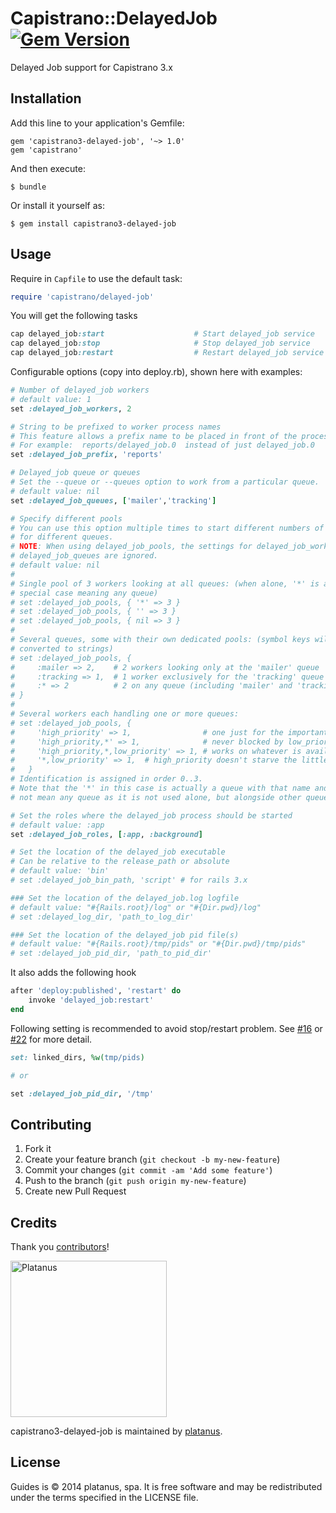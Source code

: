 # Capistrano::DelayedJob [![Gem Version](https://badge.fury.io/rb/capistrano3-delayed-job.png)](http://badge.fury.io/rb/capistrano3-delayed-job)

Delayed Job support for Capistrano 3.x

## Installation

Add this line to your application's Gemfile:

    gem 'capistrano3-delayed-job', '~> 1.0'
    gem 'capistrano'

And then execute:

    $ bundle

Or install it yourself as:

    $ gem install capistrano3-delayed-job

## Usage

Require in `Capfile` to use the default task:

```ruby
require 'capistrano/delayed-job'
```

You will get the following tasks

```ruby
cap delayed_job:start                    # Start delayed_job service
cap delayed_job:stop                     # Stop delayed_job service
cap delayed_job:restart                  # Restart delayed_job service
```

Configurable options (copy into deploy.rb), shown here with examples:

```ruby
# Number of delayed_job workers
# default value: 1
set :delayed_job_workers, 2

# String to be prefixed to worker process names
# This feature allows a prefix name to be placed in front of the process.
# For example:  reports/delayed_job.0  instead of just delayed_job.0
set :delayed_job_prefix, 'reports'

# Delayed_job queue or queues
# Set the --queue or --queues option to work from a particular queue.
# default value: nil
set :delayed_job_queues, ['mailer','tracking']

# Specify different pools
# You can use this option multiple times to start different numbers of workers
# for different queues.
# NOTE: When using delayed_job_pools, the settings for delayed_job_workers and
# delayed_job_queues are ignored.
# default value: nil
#
# Single pool of 3 workers looking at all queues: (when alone, '*' is a
# special case meaning any queue)
# set :delayed_job_pools, { '*' => 3 }
# set :delayed_job_pools, { '' => 3 }
# set :delayed_job_pools, { nil => 3 }
#
# Several queues, some with their own dedicated pools: (symbol keys will be
# converted to strings)
# set :delayed_job_pools, {
#     :mailer => 2,    # 2 workers looking only at the 'mailer' queue
#     :tracking => 1,  # 1 worker exclusively for the 'tracking' queue
#     :* => 2          # 2 on any queue (including 'mailer' and 'tracking')
# }
#
# Several workers each handling one or more queues:
# set :delayed_job_pools, {
#     'high_priority' => 1,                # one just for the important stuff
#     'high_priority,*' => 1,              # never blocked by low_priority jobs
#     'high_priority,*,low_priority' => 1, # works on whatever is available
#     '*,low_priority' => 1,  # high_priority doesn't starve the little guys
#   }
# Identification is assigned in order 0..3.
# Note that the '*' in this case is actually a queue with that name and does
# not mean any queue as it is not used alone, but alongside other queues.

# Set the roles where the delayed_job process should be started
# default value: :app
set :delayed_job_roles, [:app, :background]

# Set the location of the delayed_job executable
# Can be relative to the release_path or absolute
# default value: 'bin'
# set :delayed_job_bin_path, 'script' # for rails 3.x

### Set the location of the delayed_job.log logfile
# default value: "#{Rails.root}/log" or "#{Dir.pwd}/log"
# set :delayed_log_dir, 'path_to_log_dir'

### Set the location of the delayed_job pid file(s)
# default value: "#{Rails.root}/tmp/pids" or "#{Dir.pwd}/tmp/pids"
# set :delayed_job_pid_dir, 'path_to_pid_dir'
```

It also adds the following hook

```ruby
after 'deploy:published', 'restart' do
    invoke 'delayed_job:restart'
end
```

Following setting is recommended to avoid stop/restart problem.
See [#16](https://github.com/platanus/capistrano3-delayed-job/issues/16) or [#22](https://github.com/platanus/capistrano3-delayed-job/pull/22) for more detail.

```ruby
set: linked_dirs, %w(tmp/pids)

# or

set :delayed_job_pid_dir, '/tmp'
```

## Contributing

1. Fork it
2. Create your feature branch (`git checkout -b my-new-feature`)
3. Commit your changes (`git commit -am 'Add some feature'`)
4. Push to the branch (`git push origin my-new-feature`)
5. Create new Pull Request

## Credits

Thank you [contributors](https://github.com/platanus/guides/graphs/contributors)!

<img src="http://platan.us/gravatar_with_text.png" alt="Platanus" width="250"/>

capistrano3-delayed-job is maintained by [platanus](http://platan.us).

## License

Guides is © 2014 platanus, spa. It is free software and may be redistributed under the terms specified in the LICENSE file.
